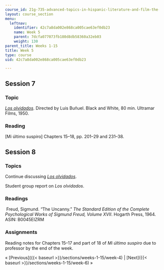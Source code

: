 ```yaml
---
course_id: 21g-735-advanced-topics-in-hispanic-literature-and-film-the-films-of-luis-bunuel-fall-2013
layout: course_section
menu:
  leftnav:
    identifier: 42c7a8da002e868ca005cae63ef0db23
    name: Week 5
    parent: 7dcfa077073fb180d8db58360a32eb03
    weight: 130
parent_title: Weeks 1-15
title: Week 5
type: course
uid: 42c7a8da002e868ca005cae63ef0db23

---
```


Session 7
---------

### Topic

[_Los olvidados_](http://www.imdb.com/title/tt0042804/?ref_=nv_sr_1). Directed by Luis Buñuel. Black and White, 80 min. Ultramar Films, 1950.

### Reading

\[Mi último suspiro\] Chapters 15–18, pp. 201–29 and 231–38.

Session 8
---------

### Topics

Continue discussing [_Los olvidados_](http://www.imdb.com/title/tt0042804/?ref_=nv_sr_1).

Student group report on _Los olvidados_.

### Readings

 Freud, Sigmund. “The Uncanny.” _The Standard Edition of the Complete Psychological Works of Sigmund Freud, Volume XVII_. Hogarth Press, 1964. ASIN: B0045EIZRM

### Assignments

Reading notes for Chapters 15–17 and part of 18 of _Mi último suspiro_ due to professor by the end of the week.

« [Previous]({{< baseurl >}}/sections/weeks-1-15/week-4) | [Next]({{< baseurl >}}/sections/weeks-1-15/week-6) »